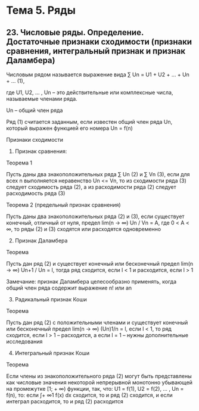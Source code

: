 # Тема 5. Ряды

## 23. Числовые ряды. Определение. Достаточные признаки сходимости (признаки сравнения, интегральный признак и признак Даламбера)

Числовым рядом называется выражение вида ∑ Un = U1 + U2 + … + Un + …  (1),

где U1, U2, … , Un – это действительные или комплексные числа, называемые членами ряда.

Un – общий член ряда

Ряд (1) считается заданным, если известен общий член ряда Un, который выражен функцией его номера Un = f(n)


Признаки сходимости

1. Признак сравнения:

Теорема 1

Пусть даны два знакоположительных ряда ∑ Un (2) и ∑ Vn (3), если для всех n выполняется неравенство Un <= Vn, то из сходимости ряда (3) следует сходимость ряда (2), а из расходимости ряда (2) следует расходимость ряда (3)

Теорема 2 (предельный признак сравнения)

Пусть даны два знакоположительных ряда (2) и (3), если существует конечный, отличный от нуля, предел lim(n -> ∞) Un / Vn = A, где 0 < A < ∞, то ряды (2) и (3) сходятся или расходятся одновременно

2. Признак Даламбера

Теорема

Пусть дан ряд (2) и существует конечный или бесконечный предел lim(n -> ∞) Un+1 / Un = l, тогда ряд сходится, если l < 1 и расходится, если l > 1

Замечание: признак Даламбера целесообразно применять, когда общий член ряда содержит выражение n!  или an

3. Радикальный признак Коши

Теорема

Пусть дан ряд (2) с положительными членами и существует конечный или бесконечный предел lim(n -> ∞) (Un)1/n = l, если l < 1, то ряд сходится, если l > 1 – расходится, а если l = 1 – нужны дополнительные исследования

4. Интегральный признак Коши

Теорема

Если члены из знакоположительного ряда (2) могут быть представлены как числовые значения некоторой непрерывной монотонно убывающей на промежутке [1; + ∞) функции, так, что: U1 = f(1), U2 = f(2), … , Un = f(n), то: если ∫+ ∞1 f(x) dx сходится, то и ряд (2) сходится, и если интеграл расходится, то и ряд (2) расходится
